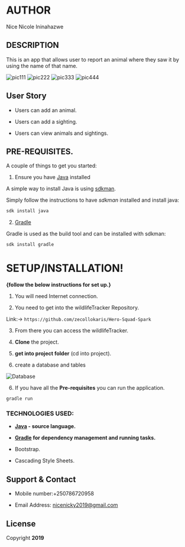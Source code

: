 # AUTHOR

Nice Nicole Ininahazwe


## DESCRIPTION

This is an app that allows user to report an animal where they saw it by using the name of that name.



![pic111](https://user-images.githubusercontent.com/52698242/65759148-9b280000-e11a-11e9-9875-677a4d1bf3f3.png)
![pic222](https://user-images.githubusercontent.com/52698242/65759154-9d8a5a00-e11a-11e9-80ca-a11ce2fe8abf.png)
![pic333](https://user-images.githubusercontent.com/52698242/65759163-a0854a80-e11a-11e9-8045-88eb64c8b212.png)
![pic444](https://user-images.githubusercontent.com/52698242/65759171-a549fe80-e11a-11e9-9a30-73e832e74e45.png)


## User Story

- Users can add an animal.

- Users can add a sighting.

- Users can view animals and sightings.

## PRE-REQUISITES.

A couple of things to get you started:

1. Ensure you have [Java](https://java.com/en/download/) installed

A simple way to install Java is using [sdkman](https://sdkman.io/).

Simply follow the instructions to have _sdkman_ installed and install java:

```bash
sdk install java
```

2. [Gradle](https://gradle.org/)

Gradle is used as the build tool and can be installed with sdkman:

```bash
sdk install gradle
```

# **SETUP/INSTALLATION!**

**{follow the below instructions for set up.}**

1. You will need Internet connection.

2. You need to get into the wildlifeTracker Repository.

Link:-> ```https://github.com/zecollokaris/Hero-Squad-Spark```

3. From there you can access the wildlifeTracker.

4. **Clone** the project.

5. **get into project folder** (cd into project).

6. create a database and tables

![Database](https://user-images.githubusercontent.com/52698242/65757179-eb9d5e80-e116-11e9-94ba-7ca3bd97816e.png)


6. If you have all the **Pre-requisites** you can run the application.

```
gradle run
```
### TECHNOLOGIES USED:

- **[Java](https://java.com/en/download/) - source language.**

- **[Gradle](https://gradle.org/) for dependency management and running tasks.**

- Bootstrap.

- Cascading Style Sheets.


## Support & Contact

- Mobile number:+250786720958

- Email Address: nicenicky2019@gmail.com



## License

Copyright **2019**

